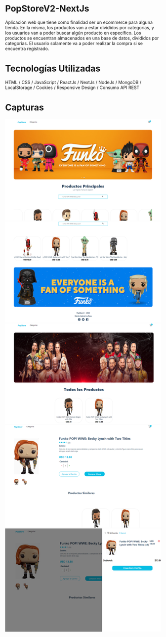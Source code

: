 # PopStoreV2-NextJs

Aplicación web que tiene como finalidad ser un ecommerce para alguna tienda. En la misma, los productos van a estar divididos por categorías, y los usuarios van a poder buscar algún producto en específico.
Los productos se encuentran almacenados en una base de datos, divididos por categorías. El usuario solamente va a poder realizar la compra si se encuentra registrado.

# Tecnologías Utilizadas

HTML / CSS / JavaScript / ReactJs / NextJs / NodeJs / MongoDB / LocalStorage / Cookies / Responsive Design / Consumo API REST

# Capturas

![alt text](https://github.com/MartinLaRosa27/PopStoreV2-NextJs/blob/main/resources/captura01.png?raw=true)
![alt text](https://github.com/MartinLaRosa27/PopStoreV2-NextJs/blob/main/resources/captura02.png?raw=true)
![alt text](https://github.com/MartinLaRosa27/PopStoreV2-NextJs/blob/main/resources/captura03.png?raw=true)
![alt text](https://github.com/MartinLaRosa27/PopStoreV2-NextJs/blob/main/resources/captura04.png?raw=true)
![alt text](https://github.com/MartinLaRosa27/PopStoreV2-NextJs/blob/main/resources/captura05.png?raw=true)
